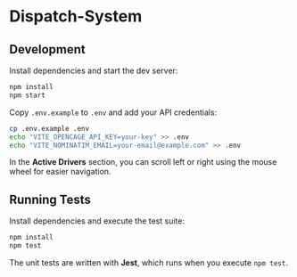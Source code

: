 # Dispatch-System

## Development

Install dependencies and start the dev server:

```bash
npm install
npm start
```

Copy `.env.example` to `.env` and add your API credentials:

```bash
cp .env.example .env
echo "VITE_OPENCAGE_API_KEY=your-key" >> .env
echo "VITE_NOMINATIM_EMAIL=your-email@example.com" >> .env
```

In the **Active Drivers** section, you can scroll left or right using the mouse
wheel for easier navigation.

## Running Tests

Install dependencies and execute the test suite:

```bash
npm install
npm test
```

The unit tests are written with **Jest**, which runs when you execute `npm test`.
